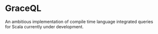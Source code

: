 # GraceQL
 
An ambitious implementation of compile time language integrated queries for Scala currently under development.
